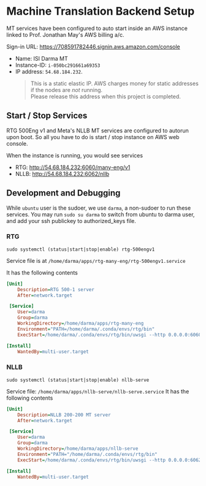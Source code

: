 # Machine Translation Backend Setup

MT services have been configured to auto start inside an AWS instance linked to Prof. Jonathan May's AWS billing a/c. 

Sign-in URL: https://708591782446.signin.aws.amazon.com/console


* Name: ISI Darma MT
* Instance-ID: `i-050bc291661a69353`	
* IP address: `54.68.184.232`. 
  > This is a static elastic IP. 
    AWS charges money for static addresses if the nodes are _not_ running.  
    Please release this address when this project is completed.


## Start / Stop Services

RTG 500Eng v1 and Meta's NLLB MT services are configured to autorun upon boot. So all you have to do is start / stop instance on AWS web console.

When the instance is running, you would see services

* RTG: http://54.68.184.232:6060/many-eng/v1
* NLLB: http://54.68.184.232:6062/nllb


## Development and Debugging 

While `ubuntu` user is the sudoer, we use `darma`, a non-sudoer to run these services.
You may run `sudo su darma` to switch from ubuntu to darma user, and add your ssh publickey to authorized_keys file.


### RTG 
`sudo systemctl (status|start|stop|enable) rtg-500engv1`

Service file is at `/home/darma/apps/rtg-many-eng/rtg-500engv1.service`

It has the following contents
```ini
[Unit]
    Description=RTG 500-1 server
    After=network.target

 [Service]
    User=darma
    Group=darma
    WorkingDirectory=/home/darma/apps/rtg-many-eng
    Environment="PATH=/home/darma/.conda/envs/rtg/bin"
    ExecStart=/home/darma/.conda/envs/rtg/bin/uwsgi --http 0.0.0.0:6060 --module rtg.serve.app:app --pyargv "rtg500eng-tfm9L6L768d-bsz720k-stp200k-ens05 -b /many-eng/v1"

[Install]
    WantedBy=multi-user.target

```


### NLLB

`sudo systemctl (status|start|stop|enable) nllb-serve`

Service file: `/home/darma/apps/nllb-serve/nllb-serve.service`
It has the following contents
```ini
[Unit]
    Description=NLLB 200-200 MT server
    After=network.target

 [Service]
    User=darma
    Group=darma
    WorkingDirectory=/home/darma/apps/nllb-serve
    Environment="PATH="/home/darma/.conda/envs/rtg/bin"
    ExecStart=/home/darma/.conda/envs/rtg/bin/uwsgi --http 0.0.0.0:6062 --module nllb_serve.app:app --pyargv "-b /nllb"

[Install]
    WantedBy=multi-user.target
```



